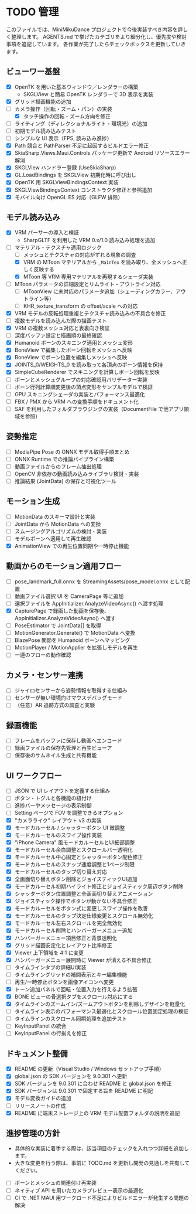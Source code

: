 # TODO 管理

このファイルでは、MiniMikuDance プロジェクトで今後実装すべき内容を詳しく整理します。
AGENTS.md で挙げたカテゴリをより細分化し、優先度や検討事項を追記しています。
各作業が完了したらチェックボックスを更新していきます。

## ビューワー基盤
- [x] OpenTK を用いた基本ウィンドウ／レンダラーの構築
   - SKGLView と簡易 OpenTK レンダラーで 3D 表示を実装
- [x] グリッド描画機能の追加
- [ ] カメラ操作（回転・ズーム・パン）の実装
  - [x] タッチ操作の回転・ズーム方向を修正
- [ ] ライティング（ディレクショナルライト・環境光）の追加
- [ ] 初期モデル読み込みテスト
- [ ] シンプルな UI 表示（FPS, 読み込み進捗）
- [x] Path 競合と PathParser 不足に起因するビルドエラー修正
- [x] SkiaSharp.Views.Maui.Controls パッケージ更新で Android リソースエラー解消
- [x] SKGLView ハンドラー登録 (UseSkiaSharp)
- [x] GL.LoadBindings を SKGLView 初期化時に呼び出し
- [x] OpenTK 用 SKGLViewBindingsContext 実装
- [x] SKGLViewBindingsContext コンストラクタ修正と参照追加
- [x] モバイル向け OpenGL ES 対応（GLFW 排除）

## モデル読み込み
- [x] VRM パーサーの導入と検証
   - SharpGLTF を利用した VRM 0.x/1.0 読み込み処理を追加
- [ ] マテリアル・テクスチャ適用ロジック
  - [ ] メッシュとテクスチャの対応がずれる現象の調査
  - [x] VRM の MToon マテリアルから `_MainTex` を読み取り、全メッシュへ正しく反映する
  - [x] MToon 等 VRM 専用マテリアルを再現するシェーダ実装
- [ ] MToon パラメータの詳細設定とリムライト・アウトライン対応
  - [ ] MToonView に未対応のパラメータ追加（シェーディングカラー、アウトライン等）
  - [ ] KHR_texture_transform の offset/scale への対応
- [x] VRM モデルの反転処理重複とテクスチャ読み込みの不具合を修正
- [ ] 複数モデルを読み込んだ際の描画テスト
- [x] VRM の複数メッシュ対応と表裏向き検証
- [ ] 深度バッファ設定と描画順の最終確認
- [x] Humanoid ボーンのスキニング適用とメッシュ変形
- [x] BoneView で編集したボーン回転をメッシュへ反映
- [x] BoneView でボーン位置を編集しメッシュへ反映
- [x] JOINTS_0/WEIGHTS_0 を読み取って各頂点のボーン情報を保持
- [x] SimpleCubeRenderer でスキニングを計算しボーン回転を反映
- [ ] ボーンとメッシュグループの対応確認用バリデーター実装
- [ ] ボーン行列計算順変更後の頂点変形をサンプルモデルで検証
- [ ] GPU スキニングシェーダの実装とパフォーマンス最適化
- [ ] FBX / PMX から VRM への変換手順をドキュメント化
- [ ] SAF を利用したフォルダブラウジングの実装（DocumentFile で他アプリ領域を参照）

## 姿勢推定
- [ ] MediaPipe Pose の ONNX モデル取得手順まとめ
- [ ] ONNX Runtime での推論パイプライン構築
- [ ] 動画ファイルからのフレーム抽出処理
- [ ] OpenCV 非依存の動画読み込みライブラリ検討・実装
- [ ] 推論結果 (JointData) の保存と可視化ツール

## モーション生成
- [ ] MotionData のスキーマ設計と実装
- [ ] JointData から MotionData への変換
- [ ] スムージングアルゴリズムの検討・実装
- [ ] モデルボーンへ適用して再生確認
- [x] AnimationView での再生位置同期や一時停止機能

## 動画からのモーション適用フロー
- [ ] pose_landmark_full.onnx を StreamingAssets/pose_model.onnx として配置
- [ ] 動画ファイル選択 UI を CameraPage 等に追加
- [ ] 選択ファイルを AppInitializer.AnalyzeVideoAsync() へ渡す処理
 - [x] CapturePage で録画した動画を保存後、AppInitializer.AnalyzeVideoAsync() へ渡す
- [ ] PoseEstimator で JointData[] を取得
- [ ] MotionGenerator.Generate() で MotionData へ変換
- [ ] BlazePose 関節を Humanoid ボーンへマッピング
- [ ] MotionPlayer / MotionApplier を拡張しモデルを再生
- [ ] 一連のフローの動作確認

## カメラ・センサー連携
- [ ] ジャイロセンサーから姿勢情報を取得する仕組み
- [ ] センサーが無い環境向けマウスデバッグモード
- [ ] （任意）AR 追跡方式の調査と実験

## 録画機能
- [ ] フレームをバッファに保存し動画へエンコード
- [ ] 録画ファイルの保存先管理と再生ビューア
- [ ] 保存後のサムネイル生成と共有機能

## UI ワークフロー
- [ ] JSON で UI レイアウトを定義する仕組み
- [ ] ボタン・トグルと各機能の紐付け
- [ ] 進捗バーやメッセージの表示制御
- [ ] Setting ページで FOV を調整できるオプション
- [x] "カメラライク" レイアウト v3 の実装
- [x] モードカルーセル / シャッターボタン UI 微調整
- [x] モードカルーセルのスワイプ操作実装
- [x] "iPhone Camera" 風モードカルーセルとUI細部調整
- [x] モードカルーセル余白調整とスクロールバー透明化
- [x] モードカルーセル中心固定とシャッターボタン配色修正
- [x] モードカルーセルのスナップ速度調整と1ページ制限
- [x] モードカルーセルのタップ切り替え対応
- [x] 全画面切り替えボタン削除とジョイスティックUI追加
- [x] モードカルーセル初期ハイライト修正とジョイスティック周辺ボタン削除
- [x] シャッターボタン位置調整と全画面切り替えアニメーション
- [x] ジョイスティック操作でボタンが動かない不具合修正
- [x] モードカルーセルをボタン式に変更しスワイプ操作を改善
- [x] モードカルーセルのタップ決定仕様変更とスクロール無効化
- [x] モードカルーセル左右スクロールを完全無効化
- [x] モードカルーセル削除とハンバーガーメニュー追加
- [x] ハンバーガーメニュー項目修正と背景透明化
- [x] グリッド描画安定化とレイアウト比率修正
- [x] Viewer 上下領域を 4:1 に変更
- [x] ハンバーガーメニュー展開時に Viewer が消える不具合修正
- [ ] タイムラインタブの詳細UI実装
- [ ] タイムライングリッドの補間表示とキー編集機能
- [ ] 再生/一時停止ボタンを画像アイコンへ変更
 - [x] トーン追加パネルで回転・位置入力を行えるよう拡張
 - [x] BONE ビューの骨選択タブをスクロール対応にする
- [x] タイムラインのズームイン/ズームアウトボタンを削除しデザインを軽量化
- [ ] タイムライン表示のパフォーマンス最適化とスクロール位置固定処理の検証
- [ ] タイムラインのスクロール同期処理を追加テスト
- [ ] KeyInputPanel の統合
- [ ] KeyInputPanel の行揃えを修正

## ドキュメント整備
- [x] README の更新（Visual Studio / Windows セットアップ手順）
 - [x] global.json の SDK バージョンを 9.0.301 へ更新
- [x] SDK バージョンを 9.0.301 に合わせ README と global.json を修正
- [x] SDK バージョンは 9.0.301 で固定する旨を README に明記
 - [x] モデル変換ガイドの追加
- [ ] リリースノートの作成
- [x] README に端末ストレージ上の VRM モデル配置フォルダの説明を追記

## 進捗管理の方針
- 具体的な実装に着手する際は、該当項目のチェックを入れつつ詳細を追加します。
- 大きな変更を行う際は、事前に TODO.md を更新し開発の見通しを共有してください。
- [ ] ボーンとメッシュの関連付け再実装
- [ ] ネイティブ API を用いたカメラプレビュー表示の最適化
- [ ] CI で .NET MAUI 用ワークロード不足によりビルドエラーが発生する問題の解決
